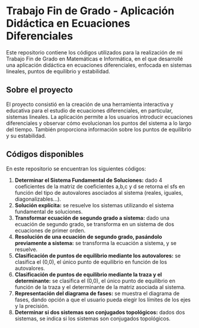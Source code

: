 # Trabajo Fin de Grado - Aplicación Didáctica en Ecuaciones Diferenciales

Este repositorio contiene los códigos utilizados para la realización de mi Trabajo Fin de Grado en Matemáticas e Informática, en el que desarrollé una aplicación didáctica en ecuaciones diferenciales, enfocada en sistemas lineales, puntos de equilibrio y estabilidad.

## Sobre el proyecto

El proyecto consistió en la creación de una herramienta interactiva y educativa para el estudio de ecuaciones diferenciales, en particular, sistemas lineales. La aplicación permite a los usuarios introducir ecuaciones diferenciales y observar cómo evolucionan los puntos del sistema a lo largo del tiempo. También proporciona información sobre los puntos de equilibrio y su estabilidad.

## Códigos disponibles

En este repositorio se encuentran los siguientes códigos:

1. **Determinar el Sistema Fundamental de Soluciones:** dado 4 coeficientes de la matriz de coeficientes a,b,c y d se retorna el sfs en función del tipo de autovalores asociados al sistema (reales, iguales, diagonalizables...).
2. **Solución explícita:** se resuelve los sistemas utilizando el sistema fundamental de soluciones.
3. **Transformar ecuación de segundo grado a sistema:** dado una ecuación de segundo grado, se transforma en un sistema de dos ecuaciones de primer orden.
4. **Resolución de una ecuación de segundo grado, pasándolo previamente a sistema:** se transforma la ecuación a sistema, y se resuelve.
5. **Clasificación de puntos de equilibrio mediante los autovalores:** se clasifica el (0,0), el único punto de equilibrio en función de los autovalores.
6. **Clasificación de puntos de equilibrio mediante la traza y el determinante:** se clasifica el (0,0), el único punto de equilibrio en función de la traza y el determinante de la matriz asociada al sistema.
7. **Representación del diagrama de fases:** se muestra el diagrama de fases, dando opción a que el usuario pueda elegir los límites de los ejes y la precisión.
8. **Determinar si dos sistemas son conjugados topológicos:** dados dos sistemas, se indica si los sistemas son conjugados topológicos.



